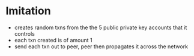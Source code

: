# Imitation

- creates random txns from the the 5 public private key accounts that it controls
- each txn created is of amount 1
- send each txn out to peer, peer then propagates it across the network
